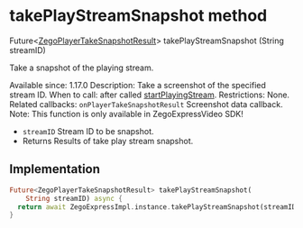 


# takePlayStreamSnapshot method








Future&lt;[ZegoPlayerTakeSnapshotResult](../../zego_uikit_prebuilt_live_audio_room/ZegoPlayerTakeSnapshotResult-class.md)> takePlayStreamSnapshot
(String streamID)





<p>Take a snapshot of the playing stream.</p>
<p>Available since: 1.17.0
Description: Take a screenshot of the specified stream ID.
When to call: after called <a href="../../zego_uikit_prebuilt_live_audio_room/ZegoExpressEnginePlayer/startPlayingStream.md">startPlayingStream</a>.
Restrictions: None.
Related callbacks: <code>onPlayerTakeSnapshotResult</code> Screenshot data callback.
Note: This function is only available in ZegoExpressVideo SDK!</p>
<ul>
<li><code>streamID</code> Stream ID to be snapshot.</li>
<li>Returns Results of take play stream snapshot.</li>
</ul>



## Implementation

```dart
Future<ZegoPlayerTakeSnapshotResult> takePlayStreamSnapshot(
    String streamID) async {
  return await ZegoExpressImpl.instance.takePlayStreamSnapshot(streamID);
}
```







